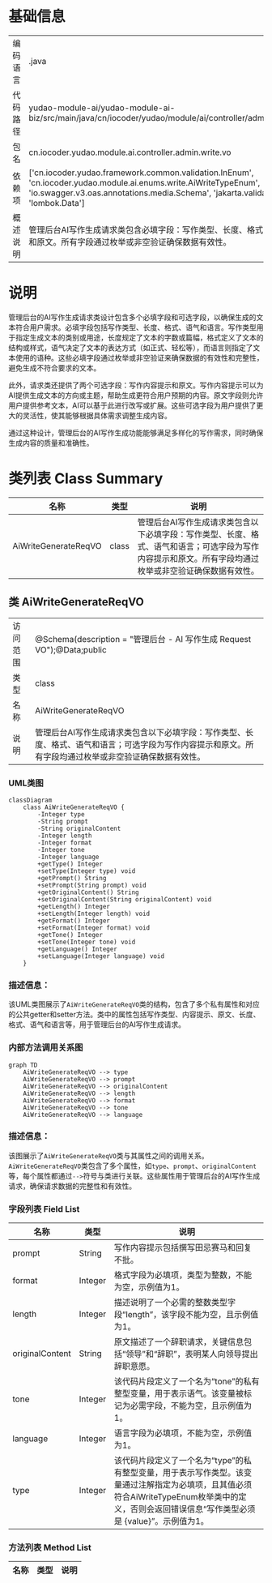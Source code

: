 # 基础信息

|      |      |
|------|------|
| 编码语言 | .java |
| 代码路径 | yudao-module-ai/yudao-module-ai-biz/src/main/java/cn/iocoder/yudao/module/ai/controller/admin/write/vo/AiWriteGenerateReqVO.java |
| 包名 | cn.iocoder.yudao.module.ai.controller.admin.write.vo |
| 依赖项 | ['cn.iocoder.yudao.framework.common.validation.InEnum', 'cn.iocoder.yudao.module.ai.enums.write.AiWriteTypeEnum', 'io.swagger.v3.oas.annotations.media.Schema', 'jakarta.validation.constraints.NotNull', 'lombok.Data'] |
| 概述说明 | 管理后台AI写作生成请求类包含必填字段：写作类型、长度、格式、语气和语言；可选字段为写作内容提示和原文。所有字段通过枚举或非空验证确保数据有效性。 |

# 说明

管理后台的AI写作生成请求类设计包含多个必填字段和可选字段，以确保生成的文本符合用户需求。必填字段包括写作类型、长度、格式、语气和语言。写作类型用于指定生成文本的类别或用途，长度规定了文本的字数或篇幅，格式定义了文本的结构或样式，语气决定了文本的表达方式（如正式、轻松等），而语言则指定了文本使用的语种。这些必填字段通过枚举或非空验证来确保数据的有效性和完整性，避免生成不符合要求的文本。

此外，请求类还提供了两个可选字段：写作内容提示和原文。写作内容提示可以为AI提供生成文本的方向或主题，帮助生成更符合用户预期的内容。原文字段则允许用户提供参考文本，AI可以基于此进行改写或扩展。这些可选字段为用户提供了更大的灵活性，使其能够根据具体需求调整生成内容。

通过这种设计，管理后台的AI写作生成功能能够满足多样化的写作需求，同时确保生成内容的质量和准确性。

# 类列表 Class Summary

| 名称   | 类型  | 说明 |
|-------|------|-------------|
| AiWriteGenerateReqVO | class | 管理后台AI写作生成请求类包含以下必填字段：写作类型、长度、格式、语气和语言；可选字段为写作内容提示和原文。所有字段均通过枚举或非空验证确保数据有效性。 |



## 类 AiWriteGenerateReqVO

|      |      |
|------|------|
| 访问范围 | @Schema(description = "管理后台 - AI 写作生成 Request VO");@Data;public |
| 类型 | class |
| 名称 | AiWriteGenerateReqVO |
| 说明 | 管理后台AI写作生成请求类包含以下必填字段：写作类型、长度、格式、语气和语言；可选字段为写作内容提示和原文。所有字段均通过枚举或非空验证确保数据有效性。 |


### UML类图

```mermaid
classDiagram
    class AiWriteGenerateReqVO {
        -Integer type
        -String prompt
        -String originalContent
        -Integer length
        -Integer format
        -Integer tone
        -Integer language
        +getType() Integer
        +setType(Integer type) void
        +getPrompt() String
        +setPrompt(String prompt) void
        +getOriginalContent() String
        +setOriginalContent(String originalContent) void
        +getLength() Integer
        +setLength(Integer length) void
        +getFormat() Integer
        +setFormat(Integer format) void
        +getTone() Integer
        +setTone(Integer tone) void
        +getLanguage() Integer
        +setLanguage(Integer language) void
    }
```

### 描述信息：
该UML类图展示了`AiWriteGenerateReqVO`类的结构，包含了多个私有属性和对应的公共getter和setter方法。类中的属性包括写作类型、内容提示、原文、长度、格式、语气和语言等，用于管理后台的AI写作生成请求。


### 内部方法调用关系图

```mermaid
graph TD
    AiWriteGenerateReqVO --> type
    AiWriteGenerateReqVO --> prompt
    AiWriteGenerateReqVO --> originalContent
    AiWriteGenerateReqVO --> length
    AiWriteGenerateReqVO --> format
    AiWriteGenerateReqVO --> tone
    AiWriteGenerateReqVO --> language
```

### 描述信息：
该图展示了`AiWriteGenerateReqVO`类与其属性之间的调用关系。`AiWriteGenerateReqVO`类包含了多个属性，如`type`、`prompt`、`originalContent`等，每个属性都通过`-->`符号与类进行关联。这些属性用于管理后台的AI写作生成请求，确保请求数据的完整性和有效性。

### 字段列表 Field List

| 名称  | 类型  | 说明 |
|-------|-------|------|
| prompt | String | 写作内容提示包括撰写田忌赛马和回复不批。 |
| format | Integer | 格式字段为必填项，类型为整数，不能为空，示例值为1。 |
| length | Integer | 描述说明了一个必需的整数类型字段“length”，该字段不能为空，且示例值为1。 |
| originalContent | String | 原文描述了一个辞职请求，关键信息包括“领导”和“辞职”，表明某人向领导提出辞职意愿。 |
| tone | Integer | 该代码片段定义了一个名为“tone”的私有整型变量，用于表示语气。该变量被标记为必需字段，不能为空，且示例值为1。 |
| language | Integer | 语言字段为必填项，不能为空，示例值为1。 |
| type | Integer | 该代码片段定义了一个名为“type”的私有整型变量，用于表示写作类型。该变量通过注解指定为必填项，且其值必须符合AiWriteTypeEnum枚举类中的定义，否则会返回错误信息“写作类型必须是 {value}”。示例值为1。 |

### 方法列表 Method List

| 名称  | 类型  | 说明 |
|-------|-------|------|




